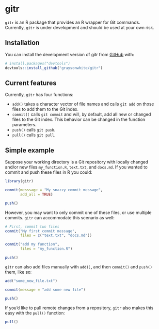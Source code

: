 
# gitr

<!-- badges: start -->
<!-- badges: end -->

`gitr` is an R package that provides an R wrapper for Git commands.
Currently, `gitr` is under development and should be used at your own
risk.

## Installation

You can install the development version of gitr from
[GitHub](https://github.com/) with:

``` r
# install.packages("devtools")
devtools::install_github("graysonwhite/gitr")
```

## Current features

Currently, `gitr` has four functions:  
- `add()` takes a character vector of file names and calls `git add` on
those files to add them to the Git index.  
- `commit()` calls `git commit` and will, by default, add all new or
changed files to the Git index. This behavior can be changed in the
function parameters.  
- `push()` calls `git push`.  
- `pull()` calls `git pull`.

## Simple example

Suppose your working directory is a Git repository with locally changed
and/or new files `my_function.R`, `text.txt`, and `docs.md`. If you
wanted to commit and push these files in R you could:

``` r
library(gitr)

commit(messsage = "My snazzy commit message",
       add_all = TRUE)

push()
```

However, you may want to only commit one of these files, or use multiple
commits. `gitr` can accommodate this scenario as well:

``` r
# First, commit two files
commit("My first commit message",
       files = c("text.txt", "docs.md"))

commit("add my function",
       files = "my_function.R")

push()
```

`gitr` can also add files manually with `add()`, and then `commit()` and
`push()` them, like so:

``` r
add("some_new_file.txt")

commit(message = "add some new file")

push()
```

If you’d like to pull remote changes from a repository, `gitr` also
makes this easy with the `pull()` function:

``` r
pull()
```
